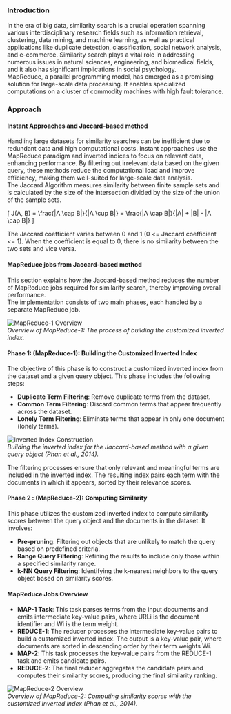 ### Introduction
In the era of big data, similarity search is a crucial operation spanning various interdisciplinary research fields such as information retrieval, clustering, data mining, and machine learning, as well as practical applications like duplicate detection, classification, social network analysis, and e-commerce. Similarity search plays a vital role in addressing numerous issues in natural sciences, engineering, and biomedical fields, and it also has significant implications in social psychology.  
MapReduce, a parallel programming model, has emerged as a promising solution for large-scale data processing. It enables specialized computations on a cluster of commodity machines with high fault tolerance. 

### Approach
#### Instant Approaches and Jaccard-based method
Handling large datasets for similarity searches can be inefficient due to redundant data and high computational costs. Instant approaches use the MapReduce paradigm and inverted indices to focus on relevant data, enhancing performance. By filtering out irrelevant data based on the given query, these methods reduce the computational load and improve efficiency, making them well-suited for large-scale data analysis.  
The Jaccard Algorithm measures similarity between finite sample sets and is calculated by the size of the intersection divided by the size of the union of the sample sets. 

\[
J(A, B) = \frac{|A \cap B|}{|A \cup B|} = \frac{|A \cap B|}{|A| + |B| - |A \cap B|}
\]

The Jaccard coefficient varies between 0 and 1 (0 <= Jaccard coefficient <= 1). When the coefficient is equal to 0, there is no similarity between the two sets and vice versa.

#### MapReduce jobs from Jaccard-based method
This section explains how the Jaccard-based method reduces the number of MapReduce jobs required for similarity search, thereby improving overall performance.  
The implementation consists of two main phases, each handled by a separate MapReduce job.

![MapReduce-1 Overview](https://github.com/user-attachments/assets/a2867732-26d9-4891-8716-d112af4d7b45)  
*Overview of MapReduce-1: The process of building the customized inverted index.*

#### Phase 1: (MapReduce-1): Building the Customized Inverted Index 
The objective of this phase is to construct a customized inverted index from the dataset and a given query object. This phase includes the following steps:
- **Duplicate Term Filtering**: Remove duplicate terms from the dataset.
- **Common Term Filtering**: Discard common terms that appear frequently across the dataset.
- **Lonely Term Filtering**: Eliminate terms that appear in only one document (lonely terms).

![Inverted Index Construction](https://github.com/user-attachments/assets/50e88be9-3582-4e20-bacf-38f7acaa843d)  
*Building the inverted index for the Jaccard-based method with a given query object (Phan et al., 2014).*

The filtering processes ensure that only relevant and meaningful terms are included in the inverted index. The resulting index pairs each term with the documents in which it appears, sorted by their relevance scores.

#### Phase 2 : (MapReduce-2): Computing Similarity 
This phase utilizes the customized inverted index to compute similarity scores between the query object and the documents in the dataset. It involves:
- **Pre-pruning**: Filtering out objects that are unlikely to match the query based on predefined criteria.
- **Range Query Filtering**: Refining the results to include only those within a specified similarity range.
- **k-NN Query Filtering**: Identifying the k-nearest neighbors to the query object based on similarity scores.

#### MapReduce Jobs Overview
- **MAP-1 Task**: This task parses terms from the input documents and emits intermediate key-value pairs, where URLi is the document identifier and Wi is the term weight.
- **REDUCE-1**: The reducer processes the intermediate key-value pairs to build a customized inverted index. The output is a key-value pair, where documents are sorted in descending order by their term weights Wi.
- **MAP-2**: This task processes the key-value pairs from the REDUCE-1 task and emits candidate pairs.
- **REDUCE-2**: The final reducer aggregates the candidate pairs and computes their similarity scores, producing the final similarity ranking.

![MapReduce-2 Overview](https://github.com/user-attachments/assets/e59ce7d3-f087-4153-887d-c74f413b6b06)  
*Overview of MapReduce-2: Computing similarity scores with the customized inverted index (Phan et al., 2014).*
